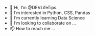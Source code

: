 - 👋 Hi, I’m @DEVLifeTips
- 👀 I’m interested in Python, CSS, Pandas
- 🌱 I’m currently learning Data Science
- 💞️ I’m looking to collaborate on ...
- 📫 How to reach me ...

<!---
DEVLifeTips/DEVLifeTips is a ✨ special ✨ repository because its `README.md` (this file) appears on your GitHub profile.
You can click the Preview link to take a look at your changes.
--->
